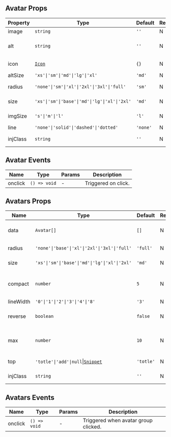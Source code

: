 ## Avatar Props

| Property | Type                                                      | Default  | Required | Description                        |
| -------- | --------------------------------------------------------- | -------- | -------- | ---------------------------------- |
| image    | `string`                                                  | `''`     | N        | Image path.                        |
| alt      | `string`                                                  | `''`     | N        | Alt text, single char recommended. |
| icon     | [`Icon`](https://stdf.design/#/components?nav=icon&tab=1) | `{}`     | N        | Alternative icon.                  |
| altSize  | `'xs'\|'sm'\|'md'\|'lg'\|'xl'`                            | `'md'`   | N        | Alt text size.                     |
| radius   | `'none'\|'sm'\|'xl'\|'2xl'\|'3xl'\|'full'`                | `'sm'`   | N        | Border radius style.               |
| size     | `'xs'\|'sm'\|'base'\|'md'\|'lg'\|'xl'\|'2xl'`             | `'md'`   | N        | Avatar frame size.                 |
| imgSize  | `'s'\|'m'\|'l'`                                           | `'l'`    | N        | Avatar image size.                 |
| line     | `'none'\|'solid'\|'dashed'\|'dotted'`                     | `'none'` | N        | Border style.                      |
| injClass | `string`                                                  | `''`     | N        | Injected CSS class name.           |

## Avatar Events

| Name    | Type         | Params | Description         |
| ------- | ------------ | ------ | ------------------- |
| onclick | `() => void` | -      | Triggered on click. |

## Avatars Props

| Name      | Type                                                                                        | Default   | Required | Description                                   |
| --------- | ------------------------------------------------------------------------------------------- | --------- | -------- | --------------------------------------------- |
| data      | `Avatar[]`                                                                                  | `[]`      | N        | Array of Avatar Props data.                   |
| radius    | `'none'\|'base'\|'xl'\|'2xl'\|'3xl'\|'full'`                                                | `'full'`  | N        | Border radius style.                          |
| size      | `'xs'\|'sm'\|'base'\|'md'\|'lg'\|'xl'\|'2xl'`                                               | `'md'`    | N        | Avatar frame size.                            |
| compact   | `number`                                                                                    | `5`       | N        | Compactness level, higher means more compact. |
| lineWidth | `'0'\|'1'\|'2'\|'3'\|'4'\|'8'`                                                              | `'3'`     | N        | Border width.                                 |
| reverse   | `boolean`                                                                                   | `false`   | N        | Whether to reverse the order.                 |
| max       | `number`                                                                                    | `10`      | N        | Maximum number of avatars to display.         |
| top       | `'totle'\|'add'\|null`\|[`Snippet`](https://svelte.dev/docs/svelte/snippet#Typing-snippets) | `'totle'` | N        | Top layer content.                            |
| injClass  | `string`                                                                                    | `''`      | N        | Injected CSS class name.                      |

## Avatars Events

| Name    | Type         | Params | Description                          |
| ------- | ------------ | ------ | ------------------------------------ |
| onclick | `() => void` | -      | Triggered when avatar group clicked. |
